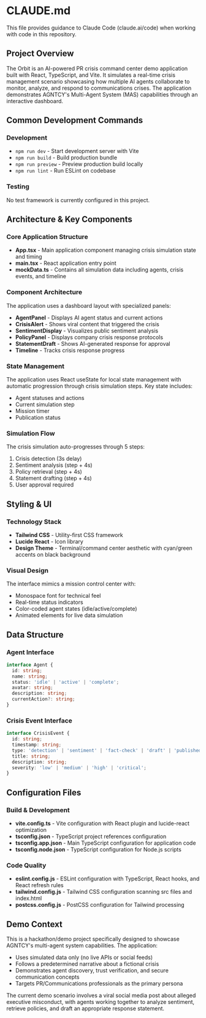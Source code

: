 # CLAUDE.md

This file provides guidance to Claude Code (claude.ai/code) when working with code in this repository.

## Project Overview

The Orbit is an AI-powered PR crisis command center demo application built with React, TypeScript, and Vite. It simulates a real-time crisis management scenario showcasing how multiple AI agents collaborate to monitor, analyze, and respond to communications crises. The application demonstrates AGNTCY's Multi-Agent System (MAS) capabilities through an interactive dashboard.

## Common Development Commands

### Development
- `npm run dev` - Start development server with Vite
- `npm run build` - Build production bundle
- `npm run preview` - Preview production build locally
- `npm run lint` - Run ESLint on codebase

### Testing
No test framework is currently configured in this project.

## Architecture & Key Components

### Core Application Structure
- **App.tsx** - Main application component managing crisis simulation state and timing
- **main.tsx** - React application entry point
- **mockData.ts** - Contains all simulation data including agents, crisis events, and timeline

### Component Architecture
The application uses a dashboard layout with specialized panels:

- **AgentPanel** - Displays AI agent status and current actions
- **CrisisAlert** - Shows viral content that triggered the crisis
- **SentimentDisplay** - Visualizes public sentiment analysis
- **PolicyPanel** - Displays company crisis response protocols
- **StatementDraft** - Shows AI-generated response for approval
- **Timeline** - Tracks crisis response progress

### State Management
The application uses React useState for local state management with automatic progression through crisis simulation steps. Key state includes:
- Agent statuses and actions
- Current simulation step
- Mission timer
- Publication status

### Simulation Flow
The crisis simulation auto-progresses through 5 steps:
1. Crisis detection (3s delay)
2. Sentiment analysis (step + 4s)
3. Policy retrieval (step + 4s) 
4. Statement drafting (step + 4s)
5. User approval required

## Styling & UI

### Technology Stack
- **Tailwind CSS** - Utility-first CSS framework
- **Lucide React** - Icon library
- **Design Theme** - Terminal/command center aesthetic with cyan/green accents on black background

### Visual Design
The interface mimics a mission control center with:
- Monospace font for technical feel
- Real-time status indicators
- Color-coded agent states (idle/active/complete)
- Animated elements for live data simulation

## Data Structure

### Agent Interface
```typescript
interface Agent {
  id: string;
  name: string;
  status: 'idle' | 'active' | 'complete';
  avatar: string;
  description: string;
  currentAction?: string;
}
```

### Crisis Event Interface
```typescript
interface CrisisEvent {
  id: string;
  timestamp: string;
  type: 'detection' | 'sentiment' | 'fact-check' | 'draft' | 'published';
  title: string;
  description: string;
  severity: 'low' | 'medium' | 'high' | 'critical';
}
```

## Configuration Files

### Build & Development
- **vite.config.ts** - Vite configuration with React plugin and lucide-react optimization
- **tsconfig.json** - TypeScript project references configuration
- **tsconfig.app.json** - Main TypeScript configuration for application code
- **tsconfig.node.json** - TypeScript configuration for Node.js scripts

### Code Quality
- **eslint.config.js** - ESLint configuration with TypeScript, React hooks, and React refresh rules
- **tailwind.config.js** - Tailwind CSS configuration scanning src files and index.html
- **postcss.config.js** - PostCSS configuration for Tailwind processing

## Demo Context

This is a hackathon/demo project specifically designed to showcase AGNTCY's multi-agent system capabilities. The application:
- Uses simulated data only (no live APIs or social feeds)
- Follows a predetermined narrative about a fictional crisis
- Demonstrates agent discovery, trust verification, and secure communication concepts
- Targets PR/Communications professionals as the primary persona

The current demo scenario involves a viral social media post about alleged executive misconduct, with agents working together to analyze sentiment, retrieve policies, and draft an appropriate response statement.